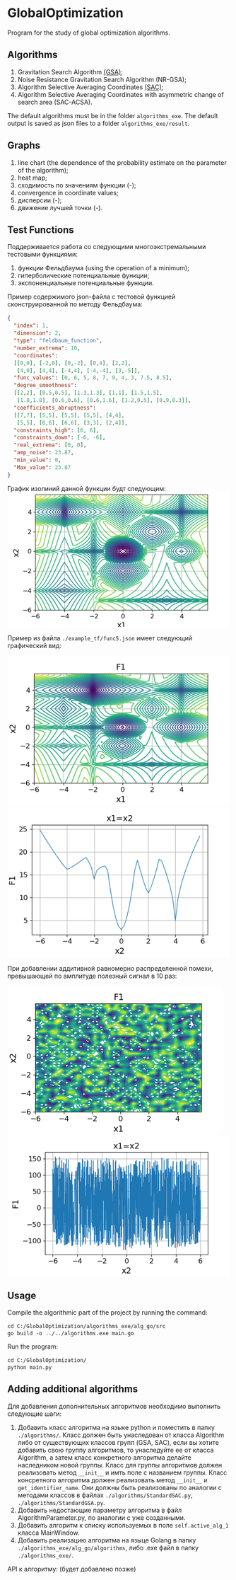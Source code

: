 # GlobalOptimization

Program for the study of global optimization algorithms.

## Algorithms
1) Gravitation Search Algorithm [(GSA)](http://ahmetcevahircinar.com.tr/wp-content/uploads/2017/04/GSA_A_Gravitational_Search_Algorithm.pdf);
2) Noise Resistance Gravitation Search Algorithm (NR-GSA);
3) Algorithm Selective Averaging Coordinates [(SAC)](https://cyberleninka.ru/article/v/metod-globalnoy-optimizatsii-osnovannyy-na-selektivnom-usrednenii-koordinat-pri-nalichii-ogranicheniy);
4) Algorithm Selective Averaging Coordinates with asymmetric change of search area (SAC-ACSA).

The default algorithms must be in the folder `algorithms_exe`.
The default output is saved as json files to a folder `algorithms_exe/result`.

## Graphs
1) line chart (the dependence of the probability estimate on the parameter of the algorithm);
2) heat map;
3) сходимость по значениям функции (-);
4) convergence in coordinate values;
5) дисперсии (-);
6) движение лучшей точки (-).

## Test Functions
Поддерживается работа со следующими многоэкстремальными тестовыми функциями:
1) функции Фельдбаума (using the operation of a minimum);
2) гиперболические потенциальные функции;
3) экспоненциальные потенциальные функции.

Пример содержимого json-файла с тестовой функцией сконструированной по методу Фельдбаума:
```json
{ 
  "index": 1,
  "dimension": 2,
  "type": "feldbaum_function",
  "number_extrema": 10,
  "coordinates":
  [[0,0], [-2,0], [0,-2], [0,4], [2,2],
   [4,0], [4,4], [-4,4], [-4,-4], [3,-5]],
  "func_values": [0, 6, 5, 8, 7, 9, 4, 3, 7.5, 8.5],
  "degree_smoothness":
  [[2,2], [0.5,0.5], [1.3,1.3], [1,1], [1.5,1.5],
   [1.8,1.8], [0.6,0.6], [0.6,1.6], [1.2,0.5], [0.9,0.3]],
  "coefficients_abruptness":
  [[7,7], [5,5], [5,5], [5,5], [4,4],
   [5,5], [6,6], [6,6], [3,3], [2,4]],
  "constraints_high": [6, 6],
  "constraints_down": [-6, -6],
  "real_extrema": [0, 0],
  "amp_noise": 23.87,
  "min_value": 0,
  "Max_value": 23.87
}
```
График изолиний данной функции будт следующим:
![alt text](https://github.com/redb0/global-optimization/blob/master/examples_tf/f3_contour.png)

Пример из файла `./example_tf/func5.json` имеет следующий графический вид:

![alt text](https://github.com/redb0/global-optimization/blob/master/examples_tf/f5.png)
![alt text](https://github.com/redb0/global-optimization/blob/master/examples_tf/f5_x1=x2.png)

При добавлении аддитивной равномерно распределенной помехи, превышающей по амплитуде полезный сигнал в 10 раз:

![alt text](https://github.com/redb0/global-optimization/blob/master/examples_tf/f5_k_sn%3D10.png)
![alt text](https://github.com/redb0/global-optimization/blob/master/examples_tf/f5_x1%3Dx2_k_sn%3D10.png)

## Usage

Compile the algorithmic part of the project by running the command:

```commandline
cd C:/GlobalOptimization/algorithms_exe/alg_go/src
go build -o ../../algorithms.exe main.go
```

Run the program:
```commandline
cd C:/GlobalOptimization/
python main.py
```

## Adding additional algorithms

Для добавления дополнительных алгоритмов необходимо выполнить следующие шаги:
1) Добавить класс алгоритма на языке python и поместить в папку `./algorithms/`.
Класс должен быть унаследован от класса Algorithm либо от существующих классов групп (GSA, SAC), 
если вы хотите добавить свою группу алгоритмов, то унаследуйте ее от класса Algorithm, 
а затем класс конкретного алгоритма делайте наследником новой группы. 
Класс для группы алгоритмов должен реализовать метод ```__init__``` и имть поле с названием группы.
Класс консретного алгоритма должен реализовать метод ```__init__``` и ```get_identifier_name```. 
Они должны быть реализованы по аналогии с методами классов в файлах `./algorithms/StandardSAC.py`, 
`./algorithms/StandardGSA.py`.
2) Добавить недостающие параметру алгоритма в файл AlgorithmParameter.py, по аналогии с уже созданными.
3) Добавить алгоритм к списку используемых в поле ```self.active_alg_1``` класса MainWindow.
3) Добавить реализацию алгоритма на языце Golang в папку `./algorithms_exe/alg_go/algorithms`, 
либо .exe файл в папку `./algorithms_exe/`.

API к алгоритму: (будет добавлено позже)

